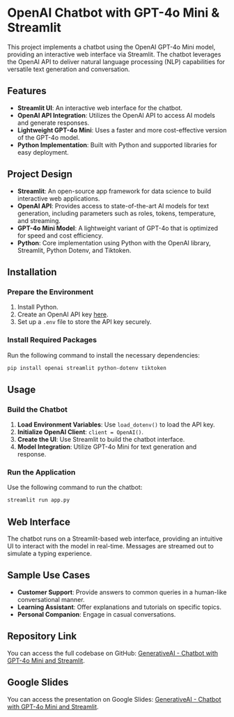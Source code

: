 # OpenAI Chatbot with GPT-4o Mini & Streamlit

This project implements a chatbot using the OpenAI GPT-4o Mini model, providing an interactive web interface via Streamlit. The chatbot leverages the OpenAI API to deliver natural language processing (NLP) capabilities for versatile text generation and conversation.

## Features
- **Streamlit UI**: An interactive web interface for the chatbot.
- **OpenAI API Integration**: Utilizes the OpenAI API to access AI models and generate responses.
- **Lightweight GPT-4o Mini**: Uses a faster and more cost-effective version of the GPT-4o model.
- **Python Implementation**: Built with Python and supported libraries for easy deployment.

## Project Design
- **Streamlit**: An open-source app framework for data science to build interactive web applications.
- **OpenAI API**: Provides access to state-of-the-art AI models for text generation, including parameters such as roles, tokens, temperature, and streaming.
- **GPT-4o Mini Model**: A lightweight variant of GPT-4o that is optimized for speed and cost efficiency.
- **Python**: Core implementation using Python with the OpenAI library, Streamlit, Python Dotenv, and Tiktoken.

## Installation

### Prepare the Environment
1. Install Python.
2. Create an OpenAI API key [here](https://platform.openai.com/api-keys).
3. Set up a `.env` file to store the API key securely.

### Install Required Packages
Run the following command to install the necessary dependencies:
```sh
pip install openai streamlit python-dotenv tiktoken
```

## Usage

### Build the Chatbot
1. **Load Environment Variables**: Use `load_dotenv()` to load the API key.
2. **Initialize OpenAI Client**: `client = OpenAI()`.
3. **Create the UI**: Use Streamlit to build the chatbot interface.
4. **Model Integration**: Utilize GPT-4o Mini for text generation and response.

### Run the Application
Use the following command to run the chatbot:
```sh
streamlit run app.py
```

## Web Interface
The chatbot runs on a Streamlit-based web interface, providing an intuitive UI to interact with the model in real-time. Messages are streamed out to simulate a typing experience.

## Sample Use Cases
- **Customer Support**: Provide answers to common queries in a human-like conversational manner.
- **Learning Assistant**: Offer explanations and tutorials on specific topics.
- **Personal Companion**: Engage in casual conversations.

## Repository Link
You can access the full codebase on GitHub: [GenerativeAI - Chatbot with GPT-4o Mini and Streamlit](https://github.com/bigfishhhhhzoey/GenerativeAI/tree/main/Chatbot%20with%20got-4o-mini%20and%20Streamlit).

## Google Slides
You can access the presentation on Google Slides: [GenerativeAI - Chatbot with GPT-4o Mini and Streamlit](https://docs.google.com/presentation/d/1nzKXdxTmdOcXTqsovh9xYfslPyJc6jG6hPX_xBCqUxw/edit?usp=sharing).
